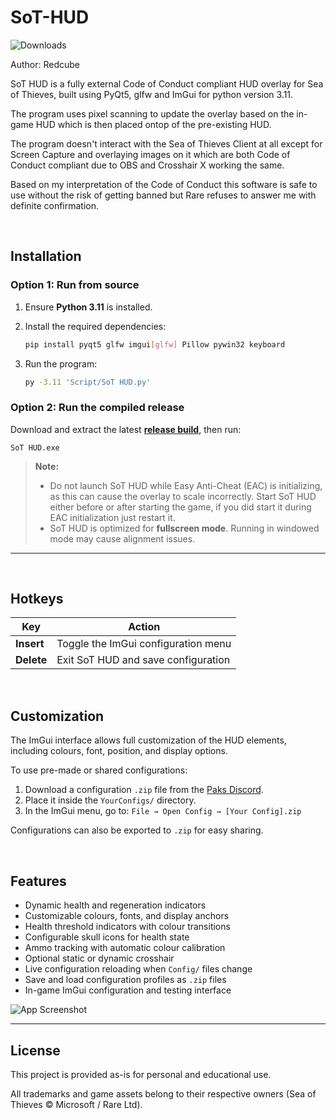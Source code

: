 # SoT-HUD
![Downloads](https://img.shields.io/github/downloads/RedcubeGH/SoT-HUD/total)

Author: Redcube

SoT HUD is a fully external Code of Conduct compliant HUD overlay for Sea of Thieves, built using PyQt5, glfw and ImGui for python version 3.11.

The program uses pixel scanning to update the overlay based on the in-game HUD which is then placed ontop of the pre-existing HUD.

The program doesn't interact with the Sea of Thieves Client at all except for Screen Capture and overlaying images on it which are both Code of Conduct compliant due to OBS and Crosshair X working the same.

Based on my interpretation of the Code of Conduct this software is safe to use without the risk of getting banned but Rare refuses to answer me with definite confirmation.

<br>

## Installation

### Option 1: Run from source

1. Ensure **Python 3.11** is installed.
2. Install the required dependencies:

   ```bash
   pip install pyqt5 glfw imgui[glfw] Pillow pywin32 keyboard
   ```
3. Run the program:

   ```bash
   py -3.11 'Script/SoT HUD.py'
   ```

### Option 2: Run the compiled release

Download and extract the latest [**release build**](https://github.com/RedcubeGH/SoT-HUD/releases), then run:

```
SoT HUD.exe
```

> **Note:**
>
> * Do not launch SoT HUD while Easy Anti-Cheat (EAC) is initializing, as this can cause the overlay to scale incorrectly. Start SoT HUD either before or after starting the game, if you did start it during EAC initialization just restart it. 
> * SoT HUD is optimized for **fullscreen mode**. Running in windowed mode may cause alignment issues.
---
<br>

## Hotkeys

| Key        | Action                              |
| ---------- | ----------------------------------- |
| **Insert** | Toggle the ImGui configuration menu |
| **Delete** | Exit SoT HUD and save configuration |

<br>

## Customization

The ImGui interface allows full customization of the HUD elements, including colours, font, position, and display options.

To use pre-made or shared configurations:

1. Download a configuration `.zip` file from the [Paks Discord](https://discord.gg/swm3jwrN6M).
2. Place it inside the `YourConfigs/` directory.
3. In the ImGui menu, go to:
   `File → Open Config → [Your Config].zip`

Configurations can also be exported to `.zip` for easy sharing.

<br>

## Features

* Dynamic health and regeneration indicators
* Customizable colours, fonts, and display anchors
* Health threshold indicators with colour transitions
* Configurable skull icons for health state
* Ammo tracking with automatic colour calibration
* Optional static or dynamic crosshair
* Live configuration reloading when `Config/` files change
* Save and load configuration profiles as `.zip` files
* In-game ImGui configuration and testing interface

![App Screenshot](https://i.imgur.com/zsgPyPW.png)

---

## License

This project is provided as-is for personal and educational use.

All trademarks and game assets belong to their respective owners (Sea of Thieves © Microsoft / Rare Ltd).
